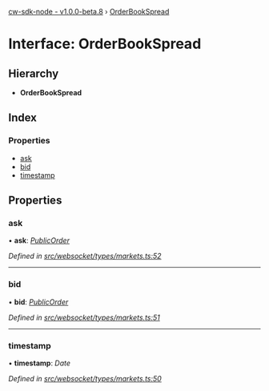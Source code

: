 [cw-sdk-node - v1.0.0-beta.8](../README.md) › [OrderBookSpread](orderbookspread.md)

# Interface: OrderBookSpread

## Hierarchy

* **OrderBookSpread**

## Index

### Properties

* [ask](orderbookspread.md#ask)
* [bid](orderbookspread.md#bid)
* [timestamp](orderbookspread.md#timestamp)

## Properties

###  ask

• **ask**: *[PublicOrder](publicorder.md)*

*Defined in [src/websocket/types/markets.ts:52](https://github.com/cryptowatch/cw-sdk-node/blob/master/src/websocket/types/markets.ts#L52)*

___

###  bid

• **bid**: *[PublicOrder](publicorder.md)*

*Defined in [src/websocket/types/markets.ts:51](https://github.com/cryptowatch/cw-sdk-node/blob/master/src/websocket/types/markets.ts#L51)*

___

###  timestamp

• **timestamp**: *Date*

*Defined in [src/websocket/types/markets.ts:50](https://github.com/cryptowatch/cw-sdk-node/blob/master/src/websocket/types/markets.ts#L50)*
